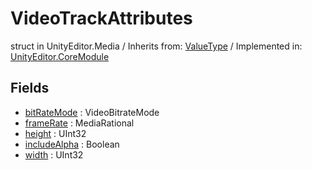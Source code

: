 # VideoTrackAttributes
struct in UnityEditor.Media
 / Inherits from: <a href="https://docs.unity3d.com/6000.0/Documentation/ScriptReference/ValueType.html" target="_blank">ValueType</a> / Implemented in: <a href="https://docs.unity3d.com/6000.0/Documentation/ScriptReference/UnityEditor.CoreModule.html" target="_blank">UnityEditor.CoreModule</a>
## Fields
- <a href="https://docs.unity3d.com/6000.0/Documentation/ScriptReference/VideoTrackAttributes-bitRateMode.html" target="_blank">bitRateMode</a> : VideoBitrateMode
- <a href="https://docs.unity3d.com/6000.0/Documentation/ScriptReference/VideoTrackAttributes-frameRate.html" target="_blank">frameRate</a> : MediaRational
- <a href="https://docs.unity3d.com/6000.0/Documentation/ScriptReference/VideoTrackAttributes-height.html" target="_blank">height</a> : UInt32
- <a href="https://docs.unity3d.com/6000.0/Documentation/ScriptReference/VideoTrackAttributes-includeAlpha.html" target="_blank">includeAlpha</a> : Boolean
- <a href="https://docs.unity3d.com/6000.0/Documentation/ScriptReference/VideoTrackAttributes-width.html" target="_blank">width</a> : UInt32
